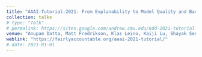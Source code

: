 ```yaml
---
title: "AAAI-Tutorial-2021: From Explanability to Model Quality and Back Again"
collection: talks
# type: "Talk"
# permalink: https://sites.google.com/andrew.cmu.edu/kdd-2021-tutorial-expl-robust/
venue: "Anupam Datta, Matt Fredrikson, Klas Leino, Kaiji Lu, Shayak Sen, Zifan Wang"
weblink: "https://fairlyaccountable.org/aaai-2021-tutorial/"
# date: 2021-01-01
---
```

